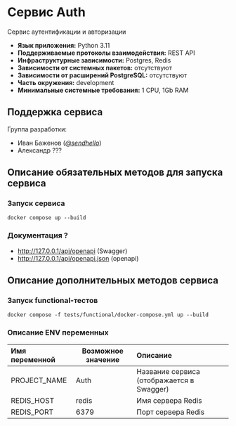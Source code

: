 # Сервис Auth

Сервис аутентификации и авторизации

* **Язык приложения:** Python 3.11
* **Поддерживаемые протоколы взаимодействия:** REST API
* **Инфраструктурные зависимости:** Postgres, Redis
* **Зависимости от системных пакетов:** отсутствуют
* **Зависимости от расширений PostgreSQL:** отсутствуют
* **Часть окружения:** development
* **Минимальные системные требования:** 1 CPU, 1Gb RAM

## Поддержка сервиса

Группа разработки:

* Иван Баженов (*[@sendhello](https://www.google.com)*)
* Александр ???

## Описание обязательных методов для запуска сервиса

### Запуск сервиса
```commandline
docker compose up --build
```

### Документация ?
* http://127.0.0.1/api/openapi (Swagger)
* http://127.0.0.1/api/openapi.json (openapi)

## Описание дополнительных методов сервиса

### Запуск functional-тестов
```commandline
docker compose -f tests/functional/docker-compose.yml up --build
```

### Описание ENV переменных

| Имя переменной    | Возможное значение | Описание                                    |
|:------------------|--------------------|:--------------------------------------------|
| PROJECT_NAME      | Auth               | Название сервиса (отображается в Swagger)   |
| REDIS_HOST        | redis              | Имя сервера Redis                           |
| REDIS_PORT        | 6379               | Порт сервера Redis                          |
